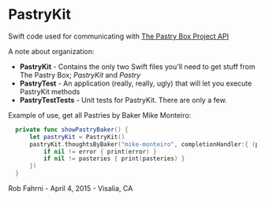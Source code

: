 # PastryKit
Swift code used for communicating with [The Pastry Box Project API](https://the-pastry-box-project.net/api-and-content-preservation "The Pastry Box Project API")

A note about organization:
+ **PastryKit** - Contains the only two Swift files you'll need to get stuff from The Pastry Box; _PastryKit_ and _Pastry_
+ **PastryTest** - An application (really, really, ugly) that will let you execute PastryKit methods
+ **PastryTestTests** - Unit tests for PastryKit. There are only a few.

Example of use, get all Pastries by Baker Mike Monteiro:
```swift
  private func showPastryBaker() {
      let pastryKit = PastryKit()
      pastryKit.thoughtsByBaker("mike-monteiro", completionHandler:{ (pasteries, error) in
          if nil != error { print(error) }
          if nil != pasteries { print(pasteries) }
      })
  }
```

Rob Fahrni - April 4, 2015 - Visalia, CA
